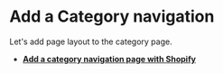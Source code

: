 # Add a Category navigation

Let's add page layout to the category page.

- **[Add a category navigation page with Shopify](/getting-started/6-category-navigation/shopify)**